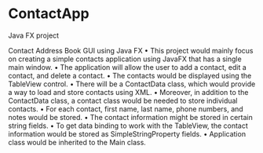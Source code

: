 # ContactApp
Java FX project

Contact Address Book GUI using Java FX • This project would mainly focus on creating a simple contacts application using JavaFX that has a single main window. • The application will allow the user to add a contact, edit a contact, and delete a contact. • The contacts would be displayed using the TableView control. • There will be a ContactData class, which would provide a way to load and store contacts using XML. • Moreover, in addition to the ContactData class, a contact class would be needed to store individual contacts. • For each contact, first name, last name, phone numbers, and notes would be stored. • The contact information might be stored in certain string fields. • To get data binding to work with the TableView, the contact information would be stored as SimpleStringProperty fields. • Application class would be inherited to the Main class.
